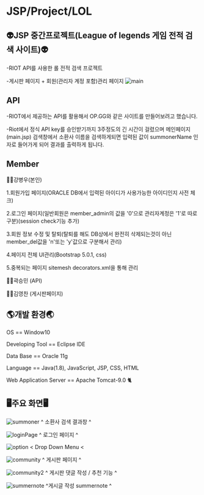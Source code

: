 # JSP/Project/LOL

## 👽JSP 중간프로젝트(League of legends 게임 전적 검색 사이트)👽
-RIOT API를 사용한 롤 전적 검색 프로젝트

-게시판 페이지 + 회원(관리자 계정 포함)관리 페이지 
![main](https://user-images.githubusercontent.com/84126480/122900612-cdb26b80-d387-11eb-8af6-4d6cf43ce805.jpg)
## API
-RIOT에서 제공하는 API를 활용해서 OP.GG와 같은 사이트를 만들어보려고 했습니다.

-Riot에서 정식 API key를 승인받기까지 3주정도의 긴 시간이 걸렸으며 메인페이지(main.jsp) 검색창에서 소환사 이름을 검색하게되면 입력된 값이 summonerName 인자로 들어가게 되어 결과를 출력하게 됩니다.

## Member
🙋‍♂️강병우(본인)

1.회원가입 페이지(ORACLE DB에서 입력된 아이디가 사용가능한 아이디인지 사전 체크)

2.로그인 페이지(일반회원은 member_admin의 값을 '0'으로 관리자계정은 '1'로 따로 구분)(session check기능 추가)

3.회원 정보 수정 및 탈퇴(탈퇴를 해도 DB상에서 완전히 삭제되는것이 아닌 member_del값을 'n'또는 'y'값으로 구분해서 관리)

4.페이지 전체 UI관리(Bootstrap 5.0.1, css)

5.중복되는 페이지 sitemesh decorators.xml을 통해 관리


🙋‍♂️곽승민 (API)

🙋‍♂️김영찬 (게시판페이지)

## 🌎개발 환경🌏
OS == Window10

Developing Tool == Eclipse IDE

Data Base == Oracle 11g

Language == Java(1.8), JavaScript, JSP, CSS, HTML

Web Application Server == Apache Tomcat-9.0 🐈

## 🖥주요 화면🖥
![summoner](https://user-images.githubusercontent.com/84126480/122905173-f2a8dd80-d38b-11eb-83b9-e7eba0bdc2e7.jpg)
^ 소환사 검색 결과창 ^

![loginPage](https://user-images.githubusercontent.com/84126480/122904867-b2e1f600-d38b-11eb-8c1b-45235104e5f3.jpg)
^ 로그인 페이지 ^

![option](https://user-images.githubusercontent.com/84126480/122904973-c68d5c80-d38b-11eb-8e24-245ac08a4ab0.jpg)
< Drop Down Menu <

![community](https://user-images.githubusercontent.com/84126480/122905035-d73dd280-d38b-11eb-8182-b7f75c4f8dce.jpg)
^ 게시판 페이지 ^

![community2](https://user-images.githubusercontent.com/84126480/122905087-e45ac180-d38b-11eb-9931-20d804d1a890.jpg)
^ 게시판 댓글 작성 / 추천 기능 ^

![summernote](https://user-images.githubusercontent.com/84126480/122905137-ee7cc000-d38b-11eb-9339-3c2ea15eb0b0.jpg)
^게시글 작성 summernote ^

